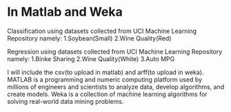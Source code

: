 # In Matlab and Weka
Classification using datasets collected from UCI Machine Learning Repository
namely:
1.Soybean(Small)
2.Wine Quality(Red)

Regression using datasets collected from UCI Machine Learning Repository
namely:
1.Binke Sharing
2.Wine Quality(White)
3.Auto MPG

I will include the csv(to upload in matlab) and arff(to upload in weka).
MATLAB is a programming and numeric computing platform used by millions of engineers and scientists to analyze data, develop algorithms, and create models.
Weka is a collection of machine learning algorithms for solving real-world data mining problems.
